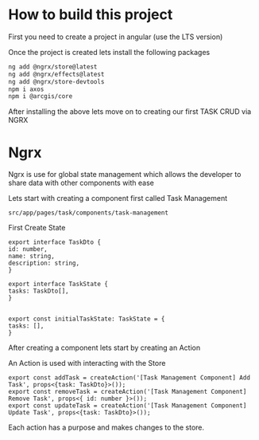 # How to build this project
First you need to create a project in angular (use the LTS version)

Once the project is created lets install the following packages
```bash
ng add @ngrx/store@latest
ng add @ngrx/effects@latest
ng add @ngrx/store-devtools
npm i axos
npm i @arcgis/core
```

After installing the above lets move on to creating our first TASK CRUD via NGRX

# Ngrx
Ngrx is use for global state management which allows the developer to share data with other components with ease

Lets start with creating a component first called Task Management

```
src/app/pages/task/components/task-management
```
First Create State

```
export interface TaskDto {
id: number,
name: string,
description: string,
}

export interface TaskState {
tasks: TaskDto[],
}


export const initialTaskState: TaskState = {
tasks: [],
}
```


After creating a component lets start by creating an Action


An Action is used with interacting with the Store

```
export const addTask = createAction('[Task Management Component] Add Task', props<{task: TaskDto}>());
export const removeTask = createAction('[Task Management Component] Remove Task', props<{ id: number }>());
export const updateTask = createAction('[Task Management Component] Update Task', props<{task: TaskDto}>());
```
Each action has a purpose and makes changes to the store.
